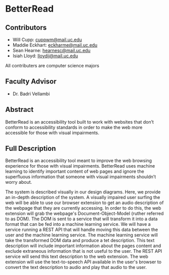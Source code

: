 # BetterRead
## Contributors
* Will Cupp: cuppwm@mail.uc.edu
* Maddie Eckhart: eckharme@mail.uc.edu
* Sean Hearne: hearnesc@mail.uc.edu
* Isiah Lloyd: lloydij@mail.uc.edu  
  
All contributers are computer science majors
## Faculty Advisor
* Dr. Badri Vellambi

## Abstract

BetterRead is an accessibility tool built to work with websites that don’t conform to accessibility standards in order to make the web more accessible for those with visual impairments.

## Full Description

BetterRead is an accessibility tool meant to improve the web browsing experience for those with visual impairments. BetterRead uses machine learning to identify important content of web pages and ignore the superfluous information that someone with visual impairments shouldn’t worry about.

The system is described visually in our design diagrams. Here, we provide an in-depth description of the system. A visually impaired user surfing the web will be able to use our browser extension to get an audio description of the webpage that they are currently accessing. In order to do this, the web extension will grab the webpage's Document-Object-Model (ruther referred to as DOM). The DOM is sent to a service that will transform it into a data format that can be fed into a machine learning service. We will have a service running a REST API that will handle moving this data between the user and the machine learning service. The machine learning service will take the transformed DOM data and produce a tet description. This text description will include important information about the pages content and exclude extraneous information that is not useful to the user. The REST API service will send this text description to the web extension. The web extension will use the text-to-speech API available in the user's browser to convert the text description to audio and play that audio to the user.
